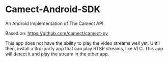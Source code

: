 # Camect-Android-SDK
An Android Implementation of The Camect API

Based on: https://github.com/camect/camect-py

This app does not have the ability to play the video streams well yet. Until
then, install a 3rd-party app that can play RTSP streams, like VLC. This app
will detect it and play the stream in the other app.
